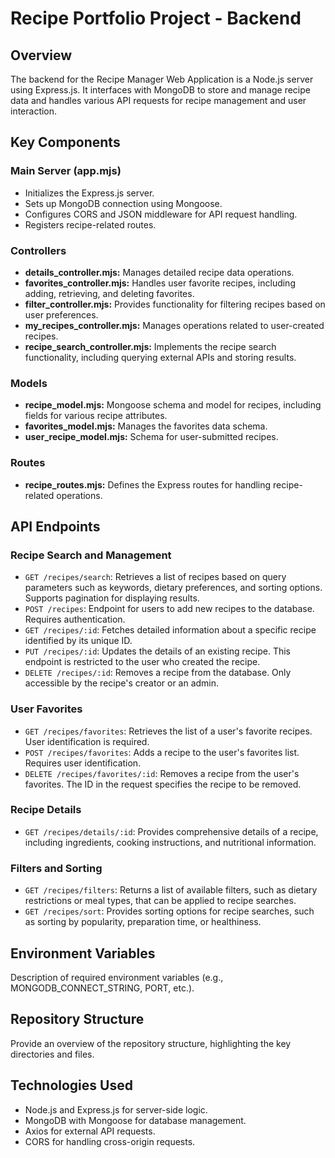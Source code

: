 # Recipe Portfolio Project - Backend

## Overview
The backend for the Recipe Manager Web Application is a Node.js server using Express.js. It interfaces with MongoDB to store and manage recipe data and handles various API requests for recipe management and user interaction.

## Key Components

### Main Server (app.mjs)
- Initializes the Express.js server.
- Sets up MongoDB connection using Mongoose.
- Configures CORS and JSON middleware for API request handling.
- Registers recipe-related routes.

### Controllers
- **details_controller.mjs:** Manages detailed recipe data operations.
- **favorites_controller.mjs:** Handles user favorite recipes, including adding, retrieving, and deleting favorites.
- **filter_controller.mjs:** Provides functionality for filtering recipes based on user preferences.
- **my_recipes_controller.mjs:** Manages operations related to user-created recipes.
- **recipe_search_controller.mjs:** Implements the recipe search functionality, including querying external APIs and storing results.

### Models
- **recipe_model.mjs:** Mongoose schema and model for recipes, including fields for various recipe attributes.
- **favorites_model.mjs:** Manages the favorites data schema.
- **user_recipe_model.mjs:** Schema for user-submitted recipes.

### Routes
- **recipe_routes.mjs:** Defines the Express routes for handling recipe-related operations.

## API Endpoints
### Recipe Search and Management
- `GET /recipes/search`: Retrieves a list of recipes based on query parameters such as keywords, dietary preferences, and sorting options. Supports pagination for displaying results.
- `POST /recipes`: Endpoint for users to add new recipes to the database. Requires authentication.
- `GET /recipes/:id`: Fetches detailed information about a specific recipe identified by its unique ID.
- `PUT /recipes/:id`: Updates the details of an existing recipe. This endpoint is restricted to the user who created the recipe.
- `DELETE /recipes/:id`: Removes a recipe from the database. Only accessible by the recipe's creator or an admin.
### User Favorites
- `GET /recipes/favorites`: Retrieves the list of a user's favorite recipes. User identification is required.
- `POST /recipes/favorites`: Adds a recipe to the user's favorites list. Requires user identification.
- `DELETE /recipes/favorites/:id`: Removes a recipe from the user's favorites. The ID in the request specifies the recipe to be removed.
### Recipe Details
- `GET /recipes/details/:id`: Provides comprehensive details of a recipe, including ingredients, cooking instructions, and nutritional information.
### Filters and Sorting
- `GET /recipes/filters`: Returns a list of available filters, such as dietary restrictions or meal types, that can be applied to recipe searches.
- `GET /recipes/sort`: Provides sorting options for recipe searches, such as sorting by popularity, preparation time, or healthiness.


## Environment Variables
Description of required environment variables (e.g., MONGODB_CONNECT_STRING, PORT, etc.).

## Repository Structure
Provide an overview of the repository structure, highlighting the key directories and files.

## Technologies Used
- Node.js and Express.js for server-side logic.
- MongoDB with Mongoose for database management.
- Axios for external API requests.
- CORS for handling cross-origin requests.

